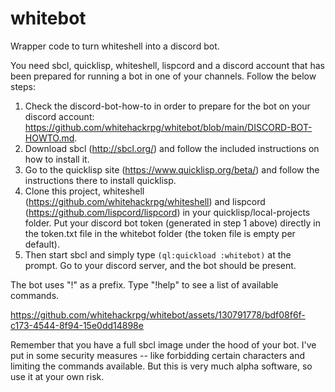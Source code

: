 # whitebot
Wrapper code to turn whiteshell into a discord bot.

You need sbcl, quicklisp, whiteshell, lispcord and a discord account that has been prepared for running a bot in one of your channels. Follow the below steps: 

1. Check the discord-bot-how-to in order to prepare for the bot on your discord account: https://github.com/whitehackrpg/whitebot/blob/main/DISCORD-BOT-HOWTO.md.
2. Download sbcl (http://sbcl.org/) and follow the included instructions on how to install it.
3. Go to the quicklisp site (https://www.quicklisp.org/beta/) and follow the instructions there to install quicklisp.
4. Clone this project, whiteshell (https://github.com/whitehackrpg/whiteshell) and lispcord (https://github.com/lispcord/lispcord) in your quicklisp/local-projects folder. Put your discord bot token (generated in step 1 above) directly in the token.txt file in the whitebot folder (the token file is empty per default). 
5. Then start sbcl and simply type `(ql:quickload :whitebot)` at the prompt. Go to your discord server, and the bot should be present.

The bot uses "!" as a prefix. Type "!help" to see a list of available commands.

https://github.com/whitehackrpg/whitebot/assets/130791778/bdf08f6f-c173-4544-8f94-15e0dd14898e

Remember that you have a full sbcl image under the hood of your bot. I've put in some security measures -- like forbidding certain characters and limiting the commands available. But this is very much alpha software, so use it at your own risk.

